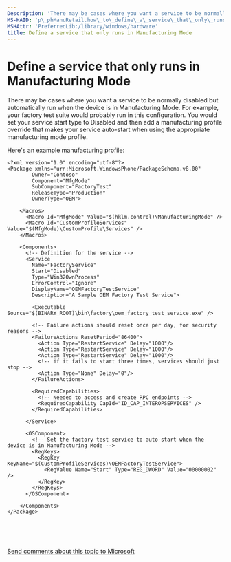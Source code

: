 ```yaml
---
Description: 'There may be cases where you want a service to be normally disabled but automatically run when the device is in Manufacturing Mode.'
MS-HAID: 'p\_phManuRetail.how\_to\_define\_a\_service\_that\_only\_runs\_in\_manufacturing\_mode'
MSHAttr: 'PreferredLib:/library/windows/hardware'
title: Define a service that only runs in Manufacturing Mode
---
```


# Define a service that only runs in Manufacturing Mode


There may be cases where you want a service to be normally disabled but automatically run when the device is in Manufacturing Mode. For example, your factory test suite would probably run in this configuration. You would set your service start type to Disabled and then add a manufacturing profile override that makes your service auto-start when using the appropriate manufacturing mode profile.

Here's an example manufacturing profile:

``` syntax
<?xml version="1.0" encoding="utf-8"?>
<Package xmlns="urn:Microsoft.WindowsPhone/PackageSchema.v8.00"
        Owner="Contoso"
        Component="MfgMode"
        SubComponent="FactoryTest"
        ReleaseType="Production"
        OwnerType="OEM">

    <Macros>
      <Macro Id="MfgMode" Value="$(hklm.control)\ManufacturingMode" />
      <Macro Id="CustomProfileServices" Value="$(MfgMode)\CustomProfile\Services" />
    </Macros>

    <Components>
      <!-- Definition for the service -->
      <Service
        Name="FactoryService"
        Start="Disabled"
        Type="Win32OwnProcess"
        ErrorControl="Ignore"
        DisplayName="OEMFactoryTestService"
        Description="A Sample OEM Factory Test Service">

        <Executable Source="$(BINARY_ROOT)\bin\factory\oem_factory_test_service.exe" />

        <!-- Failure actions should reset once per day, for security reasons -->
        <FailureActions ResetPeriod="86400">
          <Action Type="RestartService" Delay="1000"/>
          <Action Type="RestartService" Delay="1000"/>
          <Action Type="RestartService" Delay="1000"/>
          <!-- if it fails to start three times, services should just stop -->
          <Action Type="None" Delay="0"/>
        </FailureActions>

        <RequiredCapabilities>
          <!-- Needed to access and create RPC endpoints -->
          <RequiredCapability CapId="ID_CAP_INTEROPSERVICES" />
        </RequiredCapabilities>

      </Service>

      <OSComponent>
        <!-- Set the factory test service to auto-start when the device is in Manufacturing Mode -->
        <RegKeys>
          <RegKey KeyName="$(CustomProfileServices)\OEMFactoryTestService">
            <RegValue Name="Start" Type="REG_DWORD" Value="00000002" />
          </RegKey>
        </RegKeys>
      </OSComponent>

    </Components>
</Package>
```

 

 

[Send comments about this topic to Microsoft](mailto:wsddocfb@microsoft.com?subject=Documentation%20feedback%20%5Bp_phManuRetail\p_phManuRetail%5D:%20Define%20a%20service%20that%20only%20runs%20in%20Manufacturing%20Mode%20%20RELEASE:%20%284/11/2016%29&body=%0A%0APRIVACY%20STATEMENT%0A%0AWe%20use%20your%20feedback%20to%20improve%20the%20documentation.%20We%20don't%20use%20your%20email%20address%20for%20any%20other%20purpose,%20and%20we'll%20remove%20your%20email%20address%20from%20our%20system%20after%20the%20issue%20that%20you're%20reporting%20is%20fixed.%20While%20we're%20working%20to%20fix%20this%20issue,%20we%20might%20send%20you%20an%20email%20message%20to%20ask%20for%20more%20info.%20Later,%20we%20might%20also%20send%20you%20an%20email%20message%20to%20let%20you%20know%20that%20we've%20addressed%20your%20feedback.%0A%0AFor%20more%20info%20about%20Microsoft's%20privacy%20policy,%20see%20http://privacy.microsoft.com/default.aspx. "Send comments about this topic to Microsoft")



